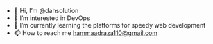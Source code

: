 - 👋 Hi, I’m @dahsolution
- 👀 I’m interested in DevOps
- 🌱 I’m currently learning the platforms for speedy web development
- 📫 How to reach me hammaadraza110@gmail.com

<!---
dahsolution/dahsolution is a ✨ special ✨ repository because its `README.md` (this file) appears on your GitHub profile.
You can click the Preview link to take a look at your changes.
--->

